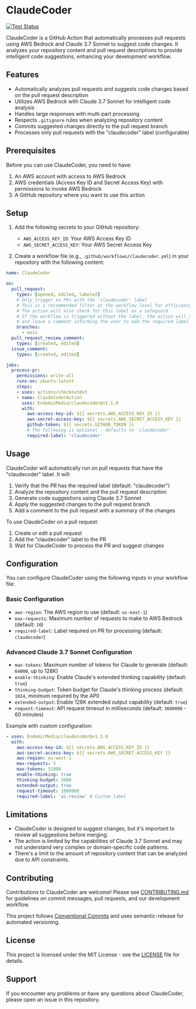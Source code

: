 # ClaudeCoder

[![Test Status](https://github.com/EndemicMedia/claudecoder/actions/workflows/test.yml/badge.svg)](https://github.com/EndemicMedia/claudecoder/actions/workflows/test.yml)
 
ClaudeCoder is a GitHub Action that automatically processes pull requests using AWS Bedrock and Claude 3.7 Sonnet to suggest code changes. It analyzes your repository content and pull request descriptions to provide intelligent code suggestions, enhancing your development workflow.

## Features

- Automatically analyzes pull requests and suggests code changes based on the pull request description
- Utilizes AWS Bedrock with Claude 3.7 Sonnet for intelligent code analysis
- Handles large responses with multi-part processing
- Respects `.gitignore` rules when analyzing repository content
- Commits suggested changes directly to the pull request branch
- Processes only pull requests with the "claudecoder" label (configurable)

## Prerequisites

Before you can use ClaudeCoder, you need to have:

1. An AWS account with access to AWS Bedrock
2. AWS credentials (Access Key ID and Secret Access Key) with permissions to invoke AWS Bedrock
3. A GitHub repository where you want to use this action

## Setup

1. Add the following secrets to your GitHub repository:
   - `AWS_ACCESS_KEY_ID`: Your AWS Access Key ID
   - `AWS_SECRET_ACCESS_KEY`: Your AWS Secret Access Key

2. Create a workflow file (e.g., `.github/workflows/claudecoder.yml`) in your repository with the following content:

```yaml
name: ClaudeCoder

on:
  pull_request:
    types: [opened, edited, labeled]
    # Only trigger on PRs with the 'claudecoder' label
    # This is a recommended filter at the workflow level for efficiency
    # The action will also check for this label as a safeguard
    # If the workflow is triggered without the label, the action will skip processing
    # and leave a comment informing the user to add the required label
    branches:
      - main
  pull_request_review_comment:
    types: [created, edited]
  issue_comment:
    types: [created, edited]

jobs:
  process-pr:
    permissions: write-all
    runs-on: ubuntu-latest
    steps:
    - uses: actions/checkout@v3
    - name: ClaudeCoderAction
      uses: EndemicMedia/claudecoder@v1.1.0
      with:
        aws-access-key-id: ${{ secrets.AWS_ACCESS_KEY_ID }}
        aws-secret-access-key: ${{ secrets.AWS_SECRET_ACCESS_KEY }}
        github-token: ${{ secrets.GITHUB_TOKEN }}
        # The following is optional - defaults to 'claudecoder'
        required-label: 'claudecoder'
```

## Usage

ClaudeCoder will automatically run on pull requests that have the "claudecoder" label. It will:

1. Verify that the PR has the required label (default: "claudecoder")
2. Analyze the repository content and the pull request description
3. Generate code suggestions using Claude 3.7 Sonnet
4. Apply the suggested changes to the pull request branch
5. Add a comment to the pull request with a summary of the changes

To use ClaudeCoder on a pull request:
1. Create or edit a pull request
2. Add the "claudecoder" label to the PR
3. Wait for ClaudeCoder to process the PR and suggest changes

## Configuration

You can configure ClaudeCoder using the following inputs in your workflow file:

### Basic Configuration
- `aws-region`: The AWS region to use (default: `us-east-1`)
- `max-requests`: Maximum number of requests to make to AWS Bedrock (default: `10`)
- `required-label`: Label required on PR for processing (default: `claudecoder`)

### Advanced Claude 3.7 Sonnet Configuration
- `max-tokens`: Maximum number of tokens for Claude to generate (default: `64000`, up to 128K)
- `enable-thinking`: Enable Claude's extended thinking capability (default: `true`)
- `thinking-budget`: Token budget for Claude's thinking process (default: `1024`, minimum required by the API)
- `extended-output`: Enable 128K extended output capability (default: `true`)
- `request-timeout`: API request timeout in milliseconds (default: `3600000` - 60 minutes)

Example with custom configuration:

```yaml
- uses: EndemicMedia/claudecoder@v1.3.0
  with:
    aws-access-key-id: ${{ secrets.AWS_ACCESS_KEY_ID }}
    aws-secret-access-key: ${{ secrets.AWS_SECRET_ACCESS_KEY }}
    aws-region: eu-west-1
    max-requests: 5
    max-tokens: 32000
    enable-thinking: true
    thinking-budget: 2000
    extended-output: true
    request-timeout: 1800000
    required-label: 'ai-review' # Custom label
```

## Limitations

- ClaudeCoder is designed to suggest changes, but it's important to review all suggestions before merging.
- The action is limited by the capabilities of Claude 3.7 Sonnet and may not understand very complex or domain-specific code patterns.
- There's a limit to the amount of repository content that can be analyzed due to API constraints.

## Contributing

Contributions to ClaudeCoder are welcome! Please see [CONTRIBUTING.md](CONTRIBUTING.md) for guidelines on commit messages, pull requests, and our development workflow.

This project follows [Conventional Commits](https://www.conventionalcommits.org/) and uses semantic-release for automated versioning.

## License

This project is licensed under the MIT License - see the [LICENSE](LICENSE) file for details.

## Support

If you encounter any problems or have any questions about ClaudeCoder, please open an issue in this repository.
